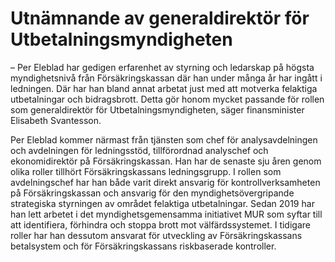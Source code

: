 # Utnämnande av generaldirektör för Utbetalningsmyndigheten

– Per Eleblad har gedigen erfarenhet av styrning och ledarskap på högsta myndighetsnivå från Försäkringskassan där han under många år har ingått i ledningen. Där har han bland annat arbetat just med att motverka felaktiga utbetalningar och bidragsbrott. Detta gör honom mycket passande för rollen som generaldirektör för Utbetalningsmyndigheten, säger finansminister Elisabeth Svantesson.

Per Eleblad kommer närmast från tjänsten som chef för analysavdelningen och avdelningen för ledningsstöd, tillförordnad analyschef och ekonomidirektör på Försäkringskassan. Han har de senaste sju åren genom olika roller tillhört Försäkringskassans ledningsgrupp. I rollen som avdelningschef har han både varit direkt ansvarig för kontrollverksamheten på Försäkringskassan och ansvarig för den myndighetsövergripande strategiska styrningen av området felaktiga utbetalningar. Sedan 2019 har han lett arbetet i det myndighetsgemensamma initiativet MUR som syftar till att identifiera, förhindra och stoppa brott mot välfärdssystemet. I tidigare roller har han dessutom ansvarat för utveckling av Försäkringskassans betalsystem och för Försäkringskassans riskbaserade kontroller.
